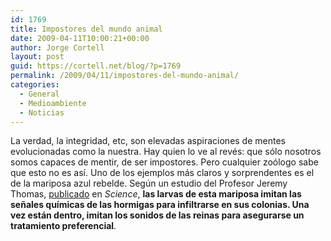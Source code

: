 ```yaml
---
id: 1769
title: Impostores del mundo animal
date: 2009-04-11T10:00:21+00:00
author: Jorge Cortell
layout: post
guid: https://cortell.net/blog/?p=1769
permalink: /2009/04/11/impostores-del-mundo-animal/
categories:
  - General
  - Medioambiente
  - Noticias
---
```

La verdad, la integridad, etc, son elevadas aspiraciones de mentes evolucionadas como la nuestra. Hay quien lo ve al revés: que sólo nosotros somos capaces de mentir, de ser impostores. Pero cualquier zoólogo sabe que esto no es así. Uno de los ejemplos más claros y sorprendentes es el de la mariposa azul rebelde. Según un estudio del Profesor Jeremy Thomas, <a title="https://www.sciencenews.org/view/generic/id/40606/title/Caterpillar_noise_tricks_ants_into_service_" href="https://www.sciencenews.org/view/generic/id/40606/title/Caterpillar_noise_tricks_ants_into_service_" target="_blank">publicado</a> en _Science_, **las larvas de esta mariposa imitan las señales químicas de las hormigas para infiltrarse en sus colonias. Una vez están dentro, imitan los sonidos de las reinas para asegurarse un tratamiento preferencial**.